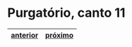 # Purgatório, canto 11

| [anterior](/b_purgatorio/10/README.md) | [próximo](/b_purgatorio/12/README.md) |
|----------|---------|